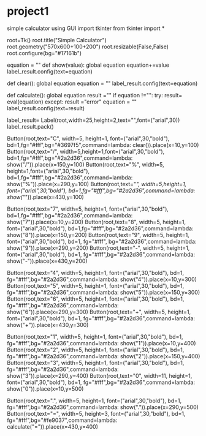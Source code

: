 # project1
simple calculator using GUI
import tkinter
from tkinter import *

root=Tk()
root.title("Simple Calculator")
root.geometry("570x600+100+200")
root.resizable(False,False)
root.configure(bg="#17161b")

equation = ""
def show(value):
    global equation
    equation+=value
    label_result.config(text=equation)

def clear():
    global equation
    equation = ""
    label_result.config(text=equation)

def calculate():
    global equation
    result ="" 
    if equation !="":
        try:
            result= eval(equation) 
        except:
            result ="error"
            equation = ""
    label_result.config(text=result)               

label_result= Label(root,width=25,height=2,text="",font=("arial",30))
label_result.pack()

Button(root,text="C", width=5, height=1, font=("arial",30,"bold"), bd=1,fg="#fff",bg="#3697f5",command=lambda: clear()).place(x=10,y=100)
Button(root,text="/", width=5,height=1,font=("arial",30,"bold"), bd=1,fg="#fff",bg="#2a2d36",command=lambda: show("/")).place(x=150,y=100)
Button(root,text="%", width=5, height=1,font=("arial",30,"bold"), bd=1,fg="#fff",bg="#2a2d36",command=lambda: show("%")).place(x=290,y=100)
Button(root,text="*", width=5,height=1, font=("arial",30,"bold"), bd=1,fg="#fff",bg="#2a2d36",command=lambda: show("*")).place(x=430,y=100)

Button(root,text="7", width=5, height=1, font=("arial",30,"bold"), bd=1,fg="#fff",bg="#2a2d36",command=lambda: show("7")).place(x=10,y=200)
Button(root,text="8", width=5, height=1, font=("arial",30,"bold"), bd=1,fg="#fff",bg="#2a2d36",command=lambda: show("8")).place(x=150,y=200)
Button(root,text="9", width=5, height=1, font=("arial",30,"bold"), bd=1, fg="#fff", bg="#2a2d36",command=lambda: show("9")).place(x=290,y=200)
Button(root,text="-", width=5, height=1, font=("arial",30,"bold"), bd=1, fg="#fff",bg="#2a2d36",command=lambda: show("-")).place(x=430,y=200)
 
Button(root,text="4", width=5, height=1, font=("arial",30,"bold"), bd=1, fg="#fff",bg="#2a2d36",command=lambda: show("4")).place(x=10,y=300)
Button(root,text="5", width=5, height=1, font=("arial",30,"bold"), bd=1, fg="#fff",bg="#2a2d36",command=lambda: show("5")).place(x=150,y=300)
Button(root,text="6", width=5, height=1, font=("arial",30,"bold"), bd=1, fg="#fff",bg="#2a2d36",command=lambda: show("6")).place(x=290,y=300)
Button(root,text="+", width=5, height=1, font=("arial",30,"bold"), bd=1, fg="#fff",bg="#2a2d36",command=lambda: show("+")).place(x=430,y=300)

Button(root,text="1", width=5, height=1, font=("arial",30,"bold"), bd=1, fg="#fff",bg="#2a2d36",command=lambda: show("1")).place(x=10,y=400)
Button(root,text="2", width=5, height=1, font=("arial",30,"bold"), bd=1, fg="#fff",bg="#2a2d36",command=lambda: show("2")).place(x=150,y=400)
Button(root,text="3", width=5, height=1, font=("arial",30,"bold"), bd=1, fg="#fff",bg="#2a2d36",command=lambda: show("3")).place(x=290,y=400)
Button(root,text="0", width=11, height=1, font=("arial",30,"bold"), bd=1, fg="#fff",bg="#2a2d36",command=lambda: show("0")).place(x=10,y=500)

Button(root,text=".", width=5, height=1, font=("arial",30,"bold"), bd=1, fg="#fff",bg="#2a2d36",command=lambda: show(".")).place(x=290,y=500)
Button(root,text="=", width=5, height=3, font=("arial",30,"bold"), bd=1, fg="#fff",bg="#fe9037",command=lambda: calculate("=")).place(x=430,y=400)

